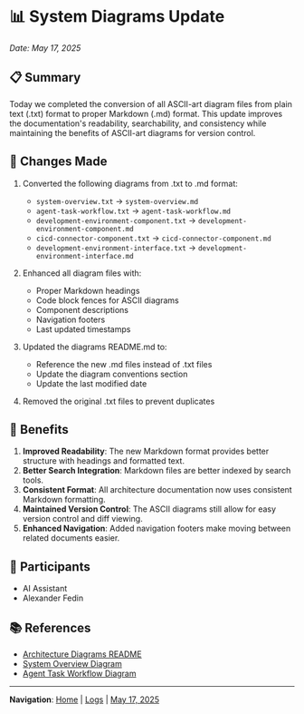 # 📊 System Diagrams Update

*Date: May 17, 2025*

## 📋 Summary

Today we completed the conversion of all ASCII-art diagram files from plain text (.txt) format to proper Markdown (.md) format. This update improves the documentation's readability, searchability, and consistency while maintaining the benefits of ASCII-art diagrams for version control.

## 🔄 Changes Made

1. Converted the following diagrams from .txt to .md format:
   - `system-overview.txt` → `system-overview.md`
   - `agent-task-workflow.txt` → `agent-task-workflow.md`
   - `development-environment-component.txt` → `development-environment-component.md`
   - `cicd-connector-component.txt` → `cicd-connector-component.md`
   - `development-environment-interface.txt` → `development-environment-interface.md`

2. Enhanced all diagram files with:
   - Proper Markdown headings
   - Code block fences for ASCII diagrams
   - Component descriptions
   - Navigation footers
   - Last updated timestamps

3. Updated the diagrams README.md to:
   - Reference the new .md files instead of .txt files
   - Update the diagram conventions section
   - Update the last modified date

4. Removed the original .txt files to prevent duplicates

## 🎯 Benefits

1. **Improved Readability**: The new Markdown format provides better structure with headings and formatted text.
2. **Better Search Integration**: Markdown files are better indexed by search tools.
3. **Consistent Format**: All architecture documentation now uses consistent Markdown formatting.
4. **Maintained Version Control**: The ASCII diagrams still allow for easy version control and diff viewing.
5. **Enhanced Navigation**: Added navigation footers make moving between related documents easier.

## 👥 Participants

- AI Assistant
- Alexander Fedin

## 📚 References

- [Architecture Diagrams README](../../architecture/diagrams/README.md)
- [System Overview Diagram](../../architecture/diagrams/system-overview.md)
- [Agent Task Workflow Diagram](../../architecture/diagrams/agent-task-workflow.md)

---

<!-- 🧭 NAVIGATION -->
**Navigation**: [Home](../README.md) | [Logs](../README.md) | [May 17, 2025](./)
